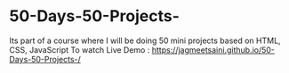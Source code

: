 # 50-Days-50-Projects-
Its part of a course where I will be doing 50 mini projects based on HTML, CSS, JavaScript
To watch Live Demo : https://jagmeetsaini.github.io/50-Days-50-Projects-/
